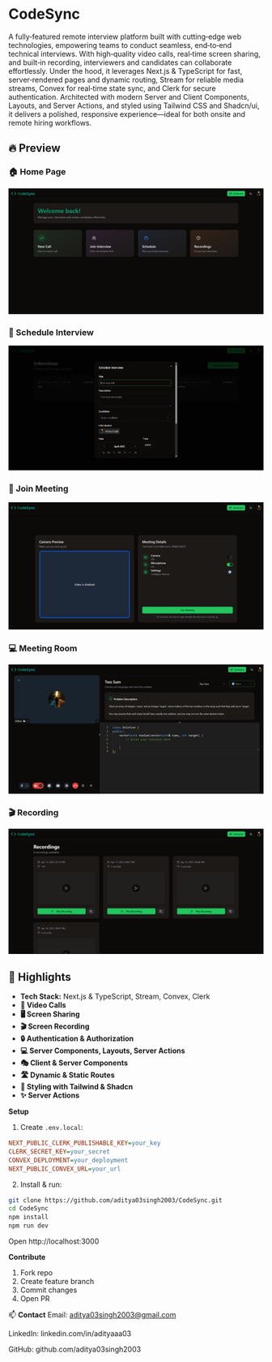 # CodeSync  
A fully‑featured remote interview platform built with cutting‑edge web technologies, empowering teams to conduct seamless, end‑to‑end technical interviews. With high‑quality video calls, real‑time screen sharing, and built‑in recording, interviewers and candidates can collaborate effortlessly. Under the hood, it leverages Next.js & TypeScript for fast, server‑rendered pages and dynamic routing, Stream for reliable media streams, Convex for real‑time state sync, and Clerk for secure authentication. Architected with modern Server and Client Components, Layouts, and Server Actions, and styled using Tailwind CSS and Shadcn/ui, it delivers a polished, responsive experience—ideal for both onsite and remote hiring workflows.

## 🔥 Preview

### 🏠 Home Page
![Home Page](public/screenshots/Home_Page.png)

### 📅 Schedule Interview
![Schedule Interview](public/screenshots/Schedule_Interview.png)

### 🔗 Join Meeting
![Join Meeting](public/screenshots/Join_Meeting.png)

### 💻 Meeting Room
![Meeting Room](public/screenshots/Meeting_Room.png)

### 🎬 Recording
![Recording](public/screenshots/Recording.png)

## 🚀 Highlights

- **Tech Stack:** Next.js & TypeScript, Stream, Convex, Clerk  
- **🎥 Video Calls**  
- **🖥️ Screen Sharing**  
- **🎬 Screen Recording**  
- **🔒 Authentication & Authorization**  
- **💻 Server Components, Layouts, Server Actions**  
- **🎭 Client & Server Components**  
- **🛣️ Dynamic & Static Routes**  
- **🎨 Styling with Tailwind & Shadcn**  
- **✨ Server Actions**

**Setup**  
1. Create `.env.local`:  
```ini
NEXT_PUBLIC_CLERK_PUBLISHABLE_KEY=your_key
CLERK_SECRET_KEY=your_secret
CONVEX_DEPLOYMENT=your_deployment
NEXT_PUBLIC_CONVEX_URL=your_url
```  
2. Install & run:  
```bash
git clone https://github.com/aditya03singh2003/CodeSync.git
cd CodeSync
npm install
npm run dev
```  
Open http://localhost:3000  

**Contribute**  
1. Fork repo  
2. Create feature branch  
3. Commit changes  
4. Open PR  

  
📫 **Contact**
Email: aditya03singh2003@gmail.com

LinkedIn: linkedin.com/in/adityaaa03

GitHub: github.com/aditya03singh2003


